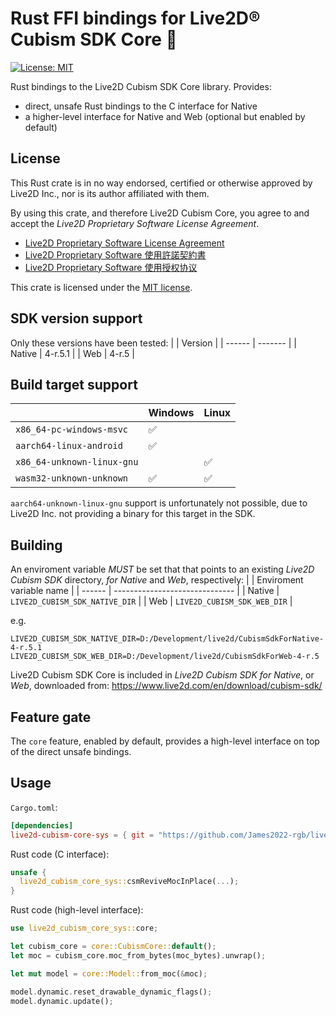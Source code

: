 # Rust FFI bindings for Live2D® Cubism SDK Core 🦀

[![License: MIT](https://img.shields.io/badge/License-MIT-yellow.svg)](https://opensource.org/licenses/MIT)

Rust bindings to the Live2D Cubism SDK Core library.
Provides:
- direct, unsafe Rust bindings to the C interface for Native
- a higher-level interface for Native and Web (optional but enabled by default)

License
----------------------------
This Rust crate is in no way endorsed, certified or otherwise approved by Live2D Inc., nor is its author affiliated with them.

By using this crate, and therefore Live2D Cubism Core, you agree to and accept the _Live2D Proprietary Software License Agreement_.

* [Live2D Proprietary Software License Agreement](https://www.live2d.com/eula/live2d-proprietary-software-license-agreement_en.html)
* [Live2D Proprietary Software 使用許諾契約書](https://www.live2d.com/eula/live2d-proprietary-software-license-agreement_jp.html)
* [Live2D Proprietary Software 使用授权协议](https://www.live2d.com/eula/live2d-proprietary-software-license-agreement_cn.html)

This crate is licensed under the [MIT license](LICENSE-MIT).

SDK version support
----------------------------
Only these versions have been tested:
|        | Version |
| ------ | ------- |
| Native | 4-r.5.1 |
| Web    | 4-r.5   |

Build target support
----------------------------
|                            | Windows            | Linux              |
| -------------------------- | ------------------ | ------------------ |
| `x86_64-pc-windows-msvc`   | :white_check_mark: |                    |
| `aarch64-linux-android`    | :white_check_mark: |                    |
| `x86_64-unknown-linux-gnu` |                    | :white_check_mark: |
| `wasm32-unknown-unknown`   | :white_check_mark: | :white_check_mark: |

`aarch64-unknown-linux-gnu` support is unfortunately not possible, due to Live2D Inc. not providing a binary for this target in the SDK.

Building
----------------------------
An enviroment variable *MUST* be set that that points to an existing _Live2D Cubism SDK_ directory, _for Native_ and _Web_, respectively:
|        | Enviroment variable name       |
| ------ | ------------------------------ |
| Native | `LIVE2D_CUBISM_SDK_NATIVE_DIR` |
| Web    | `LIVE2D_CUBISM_SDK_WEB_DIR`    |

e.g.
```
LIVE2D_CUBISM_SDK_NATIVE_DIR=D:/Development/live2d/CubismSdkForNative-4-r.5.1
LIVE2D_CUBISM_SDK_WEB_DIR=D:/Development/live2d/CubismSdkForWeb-4-r.5
```

Live2D Cubism SDK Core is included in _Live2D Cubism SDK for Native_, or _Web_, downloaded from:
https://www.live2d.com/en/download/cubism-sdk/

Feature gate
----------------------------
The `core` feature, enabled by default, provides a high-level interface on top of the direct unsafe bindings.

Usage
----------------------------

`Cargo.toml`:
```toml
[dependencies]
live2d-cubism-core-sys = { git = "https://github.com/James2022-rgb/live2d-cubism-core-sys" }
```

Rust code (C interface):
```rust
unsafe {
  live2d_cubism_core_sys::csmReviveMocInPlace(...);
}
```

Rust code (high-level interface):
```rust
use live2d_cubism_core_sys::core;

let cubism_core = core::CubismCore::default();
let moc = cubism_core.moc_from_bytes(moc_bytes).unwrap();

let mut model = core::Model::from_moc(&moc);

model.dynamic.reset_drawable_dynamic_flags();
model.dynamic.update();
```
